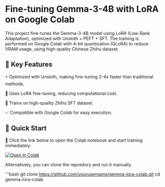 # Fine-tuning Gemma-3-4B with LoRA on Google Colab

This project fine-tunes the Gemma-3-4B model using LoRA (Low-Rank Adaptation), optimized with Unsloth + PEFT + SFT. The training is performed on Google Colab with 4-bit quantization (QLoRA) to reduce VRAM usage, using high-quality Chinese Zhihu dataset.

## 📌 Key Features

⚡ Optimized with Unsloth, making fine-tuning 2-4x faster than traditional methods.

🎯 Uses LoRA fine-tuning, reducing computational cost.

📖 Trains on high-quality Zhihu SFT dataset.

✅ Compatible with Google Colab for easy execution.

## 🚀 Quick Start

📌 Click the link below to open the Colab notebook and start training immediately:

[![Open In Colab](https://colab.research.google.com/assets/colab-badge.svg)](https://colab.research.google.com/drive/1O3WAp2oBoayjeMwB57RLoA5SVUcjcasM)

Alternatively, you can clone the repository and run it manually

'''bash
git clone https://github.com/yourusername/gemma-lora-colab.git
cd gemma-lora-colab

